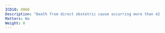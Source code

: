 ```yaml
---
ICD10: O960
Description: "Death from direct obstetric cause occurring more than 42 days but less than one year after delivery"
Matters: No
Weight: 0
---
```



